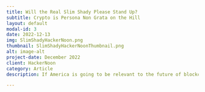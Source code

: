 ```yaml
---
title: Will the Real Slim Shady Please Stand Up?
subtitle: Crypto is Persona Non Grata on the Hill
layout: default
modal-id: 3
date: 2022-12-13
img: SlimShadyHackerNoon.png
thumbnail: SlimShadyHackerNoonThumbnail.png
alt: image-alt
project-date: December 2022
client: HackerNoon
category: Article
description: If America is going to be relevant to the future of blockchain, our political leaders and policymakers must get crystal clear on the distinction between blockchain and crypto. Currently, they are confused.

---
```


